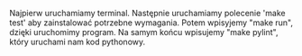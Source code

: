Najpierw uruchamiamy terminal. Następnie uruchamiamy polecenie 'make test' aby zainstalować potrzebne wymagania. Potem wpisyjemy "make run", dzięki uruchomimy program. Na samym końcu wpisujemy "make pylint", który uruchami nam kod pythonowy.